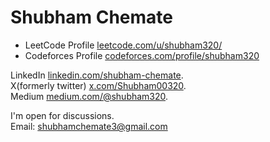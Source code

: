 # Shubham Chemate
<!---
```
Languages: Go, C++ (For Data Structures and Algorithms), Python (For Scripting), Scheme/Lisp (Beginner Proficienty) 
```
```
Current Skillset
Programming Languages: C, C++, Go, Python, Javascript, TypeScript, Java
Backend System: Go, Java, Python, NodeJS
Backend Framework: ExpressJS, NodeJS, Spring Boot
SQL Databases: MySQL, Oracle DB, SQL Server
NoSQL Databases: MongoDB
Caching: Hazelcast, Redis
Architectural Patterns: Pub-sub, Req-Res, Even Driven
Stream Processing: Kafka
API Architecture: GraphQL, REST
API Tools: Postman, Insomnia
Vesion Control & CI/CD: GIT, Github, Gitlab
Text Editor: Visual Studio Code, IntelliJ (for Java)
Containerization: Docker, Kubernetes
Frontend: HTML, CSS
```
-->
- LeetCode Profile [leetcode.com/u/shubham320/](https://leetcode.com/u/shubham320/)
- Codeforces Profile [codeforces.com/profile/shubham320](https://codeforces.com/profile/shubham320)

LinkedIn [linkedin.com/shubham-chemate](https://www.linkedin.com/in/shubham-chemate/).  
X(formerly twitter) [x.com/Shubham00320](https://x.com/Shubham00320).  
Medium [medium.com/@shubham320](https://medium.com/@shubham320).  

I'm open for discussions.  
Email: shubhamchemate3@gmail.com  
